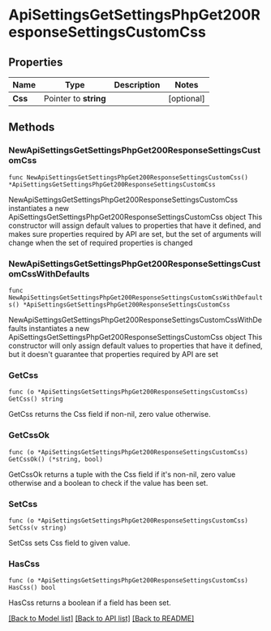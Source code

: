 # ApiSettingsGetSettingsPhpGet200ResponseSettingsCustomCss

## Properties

Name | Type | Description | Notes
------------ | ------------- | ------------- | -------------
**Css** | Pointer to **string** |  | [optional] 

## Methods

### NewApiSettingsGetSettingsPhpGet200ResponseSettingsCustomCss

`func NewApiSettingsGetSettingsPhpGet200ResponseSettingsCustomCss() *ApiSettingsGetSettingsPhpGet200ResponseSettingsCustomCss`

NewApiSettingsGetSettingsPhpGet200ResponseSettingsCustomCss instantiates a new ApiSettingsGetSettingsPhpGet200ResponseSettingsCustomCss object
This constructor will assign default values to properties that have it defined,
and makes sure properties required by API are set, but the set of arguments
will change when the set of required properties is changed

### NewApiSettingsGetSettingsPhpGet200ResponseSettingsCustomCssWithDefaults

`func NewApiSettingsGetSettingsPhpGet200ResponseSettingsCustomCssWithDefaults() *ApiSettingsGetSettingsPhpGet200ResponseSettingsCustomCss`

NewApiSettingsGetSettingsPhpGet200ResponseSettingsCustomCssWithDefaults instantiates a new ApiSettingsGetSettingsPhpGet200ResponseSettingsCustomCss object
This constructor will only assign default values to properties that have it defined,
but it doesn't guarantee that properties required by API are set

### GetCss

`func (o *ApiSettingsGetSettingsPhpGet200ResponseSettingsCustomCss) GetCss() string`

GetCss returns the Css field if non-nil, zero value otherwise.

### GetCssOk

`func (o *ApiSettingsGetSettingsPhpGet200ResponseSettingsCustomCss) GetCssOk() (*string, bool)`

GetCssOk returns a tuple with the Css field if it's non-nil, zero value otherwise
and a boolean to check if the value has been set.

### SetCss

`func (o *ApiSettingsGetSettingsPhpGet200ResponseSettingsCustomCss) SetCss(v string)`

SetCss sets Css field to given value.

### HasCss

`func (o *ApiSettingsGetSettingsPhpGet200ResponseSettingsCustomCss) HasCss() bool`

HasCss returns a boolean if a field has been set.


[[Back to Model list]](../README.md#documentation-for-models) [[Back to API list]](../README.md#documentation-for-api-endpoints) [[Back to README]](../README.md)


